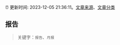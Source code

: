 :alarm_clock: 更新时间: 2023-12-05 21:36:11。[文章来源](/README.md)、[文章分类](/TAGS.md)

## 报告


> 关键字：`报告`、`月报`



